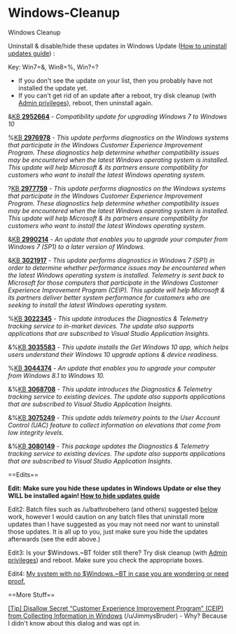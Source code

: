 # Windows-Cleanup
Windows Cleanup

Uninstall &amp; disable/hide these updates in Windows Update ([How to uninstall updates guide](http://www.sevenforums.com/tutorials/24373-windows-update-uninstall-update.html)) :

Key: Win7=&amp;, Win8=%, Win?=?

* If you don't see the update on your list, then you probably have not installed the update yet.
* If you can't get rid of an update after a reboot, try disk cleanup (with [Admin privileges](https://i.imgur.com/b9f8Yeh.png)), reboot, then uninstall again.

&amp;[KB **2952664**](https://support.microsoft.com/en-us/kb/2952664) - *Compatibility update for upgrading Windows 7 to Windows 10*

%[KB **2976978**](https://support.microsoft.com/en-us/kb/2976978) - *This update performs diagnostics on the Windows systems that participate in the Windows Customer Experience Improvement Program. These diagnostics help determine whether compatibility issues may be encountered when the latest Windows operating system is installed. This update will help Microsoft &amp; its partners ensure compatibility for customers who want to install the latest Windows operating system.*

?[KB **2977759**](https://support.microsoft.com/en-us/kb/2977759) - *This update performs diagnostics on the Windows systems that participate in the Windows Customer Experience Improvement Program. These diagnostics help determine whether compatibility issues may be encountered when the latest Windows operating system is installed. This update will help Microsoft &amp; its partners ensure compatibility for customers who want to install the latest Windows operating system.*

&amp;[KB **2990214**](https://support.microsoft.com/en-us/kb/2990214) - *An update that enables you to upgrade your computer from Windows 7 (SP1) to a later version of Windows.*

&amp;[KB **3021917**](https://support.microsoft.com/en-us/kb/3021917) - *This update performs diagnostics in Windows 7 (SP1) in order to determine whether performance issues may be encountered when the latest Windows operating system is installed. Telemetry is sent back to Microsoft for those computers that participate in the Windows Customer Experience Improvement Program (CEIP). This update will help Microsoft &amp; its partners deliver better system performance for customers who are seeking to install the latest Windows operating system.*

%[KB **3022345**](https://support.microsoft.com/en-us/kb/3022345) - *This update introduces the Diagnostics &amp; Telemetry tracking service to in-market devices. The update also supports applications that are subscribed to Visual Studio Application Insights.*

&amp;%[KB **3035583**](https://support.microsoft.com/en-us/kb/3035583) - *This update installs the Get Windows 10 app, which helps users understand their Windows 10 upgrade options &amp; device readiness.*

%[KB **3044374**](https://support.microsoft.com/en-us/kb/3044374) - *An update that enables you to upgrade your computer from Windows 8.1 to Windows 10.*

&amp;%[KB **3068708**](https://support.microsoft.com/en-us/kb/3068708) - *This update introduces the Diagnostics &amp; Telemetry tracking service to existing devices. The update also supports applications that are subscribed to Visual Studio Application Insights.*

&amp;%[KB **3075249**](https://support.microsoft.com/en-us/kb/3075249) - *This update adds telemetry points to the User Account Control (UAC) feature to collect information on elevations that come from low integrity levels.*

&amp;%[KB **3080149**](https://support.microsoft.com/en-us/kb/3080149) - *This package updates the Diagnostics &amp; Telemetry tracking service to existing devices. The update also supports applications that are subscribed to Visual Studio Application Insights.*

==Edits==

**Edit: Make sure you hide these updates in Windows Update or else they WILL be installed again! [How to hide updates guide](http://www.sevenforums.com/tutorials/24376-windows-update-hide-restore-hidden-updates.html)**

Edit2: Batch files such as /u/bathrobehero (and others) suggested [below](https://www.reddit.com/r/technology/comments/3keoau/microsoft_has_confirmed_that_they_are_downloading/cux7221) work, however I would caution on any batch files that uninstall more updates than I have suggested as you may not need nor want to uninstall those updates. It is all up to you, just make sure you hide the updates afterwards (see the edit above.)

Edit3: Is your $Windows.~BT folder still there? Try disk cleanup (with [Admin privileges](https://i.imgur.com/b9f8Yeh.png)) and reboot. Make sure you check the appropriate boxes.

Edit4: [My system with no $Windows.~BT in case you are wondering or need proof.](https://i.imgur.com/lv7a46q.png)

==More Stuff==

[\[Tip\] Disallow Secret “Customer Experience Improvement Program” \(CEIP\) from Collecting Information in Windows](http://www.askvg.com/how-to-disallow-secret-customer-experience-improvement-program-collecting-information-in-windows-7/) (/u/JimmysBruder) - Why? Because I didn't know about this dialog and was opt in.

